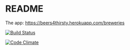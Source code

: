 # README

The app: https://beers4thirsty.herokuapp.com/breweries

[![Build Status](https://travis-ci.org/haaja/wadror.png)](https://travis-ci.org/haaja/wadror)

[![Code Climate](https://codeclimate.com/github/haaja/wadror.png)](https://codeclimate.com/github/haaja/wadror)
